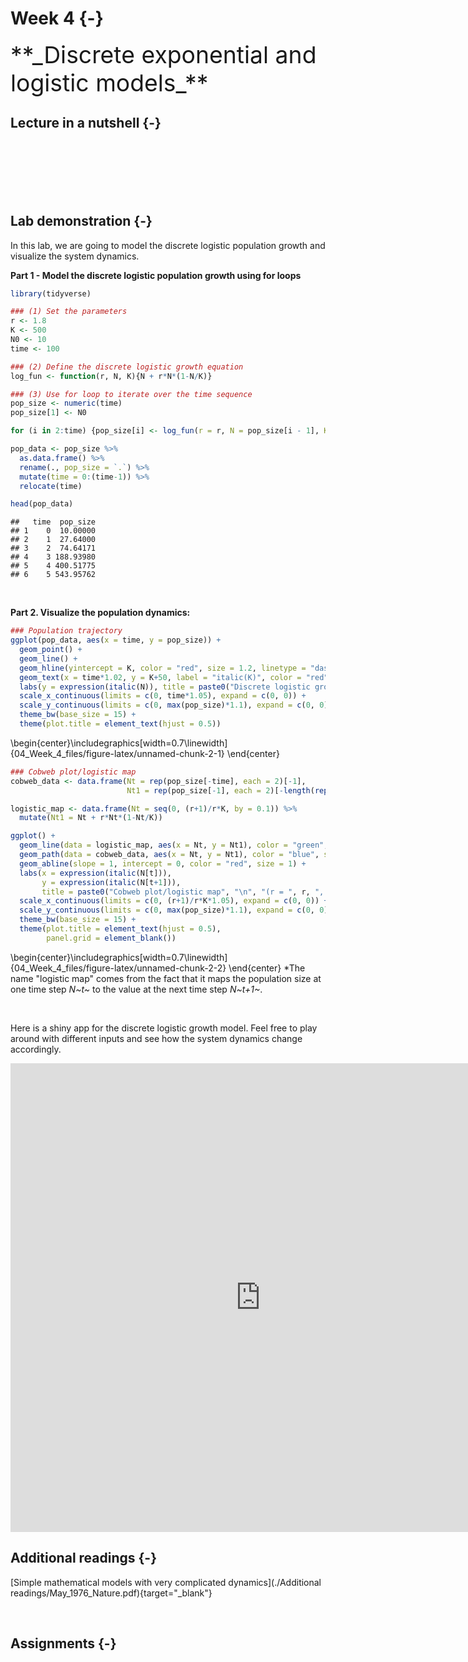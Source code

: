 

# Week 4 {-} 
<div style = "font-size: 28pt"> **_Discrete exponential and logistic models_**</div>

## Lecture in a nutshell {-}

<br>
<br>
<br>
<br>
<br>

## Lab demonstration {-}

In this lab, we are going to model the discrete logistic population growth and visualize the system dynamics. 

**Part 1 - Model the discrete logistic population growth using for loops**


```r
library(tidyverse)

### (1) Set the parameters
r <- 1.8
K <- 500
N0 <- 10
time <- 100

### (2) Define the discrete logistic growth equation
log_fun <- function(r, N, K){N + r*N*(1-N/K)}  

### (3) Use for loop to iterate over the time sequence
pop_size <- numeric(time)
pop_size[1] <- N0

for (i in 2:time) {pop_size[i] <- log_fun(r = r, N = pop_size[i - 1], K = K)}

pop_data <- pop_size %>% 
  as.data.frame() %>% 
  rename(., pop_size = `.`) %>%
  mutate(time = 0:(time-1)) %>%
  relocate(time)

head(pop_data)
```

```
##   time  pop_size
## 1    0  10.00000
## 2    1  27.64000
## 3    2  74.64171
## 4    3 188.93980
## 5    4 400.51775
## 6    5 543.95762
```

<br>

**Part 2. Visualize the population dynamics:**


```r
### Population trajectory
ggplot(pop_data, aes(x = time, y = pop_size)) + 
  geom_point() + 
  geom_line() +
  geom_hline(yintercept = K, color = "red", size = 1.2, linetype = "dashed") + 
  geom_text(x = time*1.02, y = K+50, label = "italic(K)", color = "red", size = 6.5, parse = T) +
  labs(y = expression(italic(N)), title = paste0("Discrete logistic growth", "\n", "(r = ", r, ", K = ", K, ", N0 = ", N0, ")")) + 
  scale_x_continuous(limits = c(0, time*1.05), expand = c(0, 0)) + 
  scale_y_continuous(limits = c(0, max(pop_size)*1.1), expand = c(0, 0)) + 
  theme_bw(base_size = 15) +
  theme(plot.title = element_text(hjust = 0.5))
```



\begin{center}\includegraphics[width=0.7\linewidth]{04_Week_4_files/figure-latex/unnamed-chunk-2-1} \end{center}

```r
### Cobweb plot/logistic map
cobweb_data <- data.frame(Nt = rep(pop_size[-time], each = 2)[-1], 
                          Nt1 = rep(pop_size[-1], each = 2)[-length(rep(pop_size[-1], each = 2))])

logistic_map <- data.frame(Nt = seq(0, (r+1)/r*K, by = 0.1)) %>%
  mutate(Nt1 = Nt + r*Nt*(1-Nt/K))

ggplot() + 
  geom_line(data = logistic_map, aes(x = Nt, y = Nt1), color = "green", size = 1.2) + 
  geom_path(data = cobweb_data, aes(x = Nt, y = Nt1), color = "blue", size = 0.5) + 
  geom_abline(slope = 1, intercept = 0, color = "red", size = 1) + 
  labs(x = expression(italic(N[t])),
       y = expression(italic(N[t+1])), 
       title = paste0("Cobweb plot/logistic map", "\n", "(r = ", r, ", K = ", K, ", N0 = ", N0, ")")) + 
  scale_x_continuous(limits = c(0, (r+1)/r*K*1.05), expand = c(0, 0)) + 
  scale_y_continuous(limits = c(0, max(pop_size)*1.1), expand = c(0, 0)) + 
  theme_bw(base_size = 15) +
  theme(plot.title = element_text(hjust = 0.5),
        panel.grid = element_blank())
```



\begin{center}\includegraphics[width=0.7\linewidth]{04_Week_4_files/figure-latex/unnamed-chunk-2-2} \end{center}
\*The name "logistic map" comes from the fact that it maps the population size at one time step *N~t~* to the value at the next time step *N~t+1~*.

<br>

<style>
iframe {border: 0;}
</style>

Here is a shiny app for the discrete logistic growth model. Feel free to play around with different inputs and see how the system dynamics change accordingly.

<iframe src="https://genchanghsu0115.shinyapps.io/Discrete_logistic_mod_shinyapp/?showcase=0" width="800px" height="750px" data-external="1"></iframe>

## Additional readings {-}

[Simple mathematical models with very complicated dynamics](./Additional readings/May_1976_Nature.pdf){target="_blank"}

<br>

## Assignments {-}

<br>
<br>
<br>
<br>
<br>


